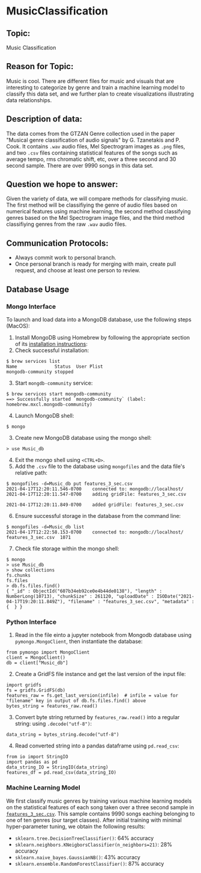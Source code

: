 # MusicClassification

## Topic:
Music Classification

## Reason for Topic:
Music is cool. There are different files for music and visuals that 
are interesting to categorize by genre and train a machine learning model
to classify this data set, and we further plan to create visualizations
illustrating data relationships.

## Description of data:
The data comes from the GTZAN Genre collection used in the paper "Musical
genre classification of audio signals" by G. Tzanetakis and P. Cook. It
contains `.wav` audio files, Mel Spectrogram images as `.png` files, and two
`.csv` files containing statistical features of the songs such as average
tempo, rms chromatic shift, etc, over a three second and 30 second sample.
There are over 9990 songs in this data set.

## Question we hope to answer:
Given the variety of data, we will compare methods for classifying music. The
first method will be classifiying the genre of audio files based on numerical
features using machine learning, the second method classifying genres based on
the Mel Spectrogram image files, and the third method classifiying genres from
the raw `.wav` audio files.

## Communication Protocols: 
- Always commit work to personal branch.
- Once personal branch is ready for merging with main, create pull request,
and choose at least one person to review.

## Database Usage
### Mongo Interface
To launch and load data into a MongoDB database, use the following steps
(MacOS):

1) Install MongoDB using Homebrew by following the appropriate section of its
[installation instructions](https://docs.mongodb.com/manual/tutorial/install-mongodb-on-os-x/):
2) Check successful installation:
```
$ brew services list
Name              Status  User Plist
mongodb-community stopped
```
3) Start `mongdb-community` service:
```
$ brew services start mongodb-community
==> Successfully started `mongodb-community` (label: homebrew.mxcl.mongodb-community)
```
4) Launch MongoDB shell:
```
$ mongo
```
3) Create new MongoDB database using the mongo shell:
```
> use Music_db
```
4) Exit the mongo shell using `<CTRL+D>`.
5) Add the `.csv` file to the database using `mongofiles` and the data file's
relative path:
```
$ mongofiles -d=Music_db put features_3_sec.csv
2021-04-17T12:20:11.546-0700	connected to: mongodb://localhost/
2021-04-17T12:20:11.547-0700	adding gridFile: features_3_sec.csv

2021-04-17T12:20:11.849-0700	added gridFile: features_3_sec.csv
```
6) Ensure successful storage in the database from the command line:
```
$ mongofiles -d=Music_db list
2021-04-17T12:22:58.153-0700	connected to: mongodb://localhost/
features_3_sec.csv	1071
```
7) Check file storage within the mongo shell:
```
$ mongo
> use Music_db
> show collections
fs.chunks
fs.files
> db.fs.files.find()
{ "_id" : ObjectId("607b34eb92ce0e4b44de0138"), "length" : NumberLong(10713), "chunkSize" : 261120, "uploadDate" : ISODate("2021-04-17T19:20:11.849Z"), "filename" : "features_3_sec.csv", "metadata" : {  } }
```

### Python Interface
1) Read in the file einto a jupyter notebook from Mongodb database using
`pymongo.MongoClient`, then instantiate the database:
```
from pymongo import MongoClient
client = MongoClient()
db = client["Music_db"]
```
2) Create a GridFS file instance and get the last version of the input file:
```
import gridfs
fs = gridfs.GridFS(db)
features_raw = fs.get_last_version(infile)  # infile = value for "filename" key in output of db.fs.files.find() above
bytes_string = features_raw.read()
```
3) Convert byte string returned by `features_raw.read()` into a regular
string: using `.decode("utf-8")`:
```
data_string = bytes_string.decode("utf-8")
``` 
4) Read converted string into a pandas dataframe using `pd.read_csv`:
```
from io import StringIO
import pandas as pd
data_string_IO = StringIO(data_string)
features_df = pd.read_csv(data_string_IO)
``` 

### Machine Learning Model
We first classify music genres by training various machine learning models on
the statistical features of each song taken over a three second sample in
[`features_3_sec.csv`](Data_Sample/features_3_sec.csv). This sample contains
9990 songs eaching belonging to one of ten genres (our target classes). After
initial training with minimal hyper-parameter tuning, we obtain the following
results:
- `sklearn.tree.DecisionTreeClassifier()`: 64% accuracy
- `sklearn.neighbors.KNeigborsClassifier(n_neighbors=21)`: 28% accuracy
- `sklearn.naive_bayes.GaussianNB()`: 43% accuracy
- `sklearn.ensemble.RandomForestClassifier()`: 87% accuracy

